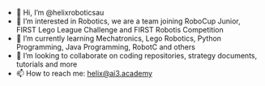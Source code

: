 - 👋 Hi, I’m @helixroboticsau
- 👀 I’m interested in Robotics, we are a team joining RoboCup Junior, FIRST Lego League Challenge and FIRST Robotis Competition
- 🌱 I’m currently learning Mechatronics, Lego Robotics, Python Programming, Java Programming, RobotC and others
- 💞️ I’m looking to collaborate on coding repositories, strategy documents, tutorials and more
- 📫 How to reach me: helix@ai3.academy

<!---
helixroboticsau/helixroboticsau is a ✨ special ✨ repository because its `README.md` (this file) appears on your GitHub profile.
You can click the Preview link to take a look at your changes.
--->
